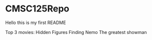 # CMSC125Repo

Hello this is my first README


Top 3 movies:
Hidden Figures
Finding Nemo
The greatest showman

